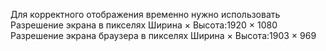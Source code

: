 Для корректного отображения временно нужно использовать
Разрешение экрана в пикселях
Ширина × Высота:1920 × 1080
Разрешение экрана браузера в пикселях
Ширина × Высота:1903 × 969
